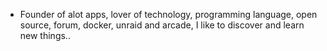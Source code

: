 - Founder of alot apps, lover of technology, programming language, open source, forum, docker, unraid and arcade, I like to discover and learn new things..
  <br>

































































































































































































































































































































































































































































































































































































































































































































































































































































































































































































































































































































































































































































































































































































































































































































































































































































































































































































































































































































































































































































































































































































































































































































































































































































































































































































































































































































































































































































































































































































































































































































































































































































































































































































































































































































































































































































































































































































































































































































































































































































































































































































































































































































































































































































































































































































































































































































































































































































































































































































































































































































































































































































































































































































































































































































































































































































































































































































































































































































































































































































































































































































































































































































































































































































































































